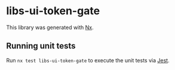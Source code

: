 # libs-ui-token-gate

This library was generated with [Nx](https://nx.dev).

## Running unit tests

Run `nx test libs-ui-token-gate` to execute the unit tests via [Jest](https://jestjs.io).
